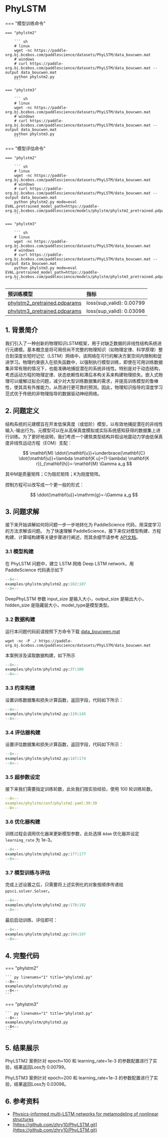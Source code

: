 # PhyLSTM

=== "模型训练命令"

    === "phylstm2"

        ``` sh
        # linux
        wget -nc https://paddle-org.bj.bcebos.com/paddlescience/datasets/PhyLSTM/data_boucwen.mat
        # windows
        # curl https://paddle-org.bj.bcebos.com/paddlescience/datasets/PhyLSTM/data_boucwen.mat --output data_boucwen.mat
        python phylstm2.py
        ```

    === "phylstm3"

        ``` sh
        # linux
        wget -nc https://paddle-org.bj.bcebos.com/paddlescience/datasets/PhyLSTM/data_boucwen.mat
        # windows
        # curl https://paddle-org.bj.bcebos.com/paddlescience/datasets/PhyLSTM/data_boucwen.mat --output data_boucwen.mat
        python phylstm3.py
        ```

=== "模型评估命令"

    === "phylstm2"

        ``` sh
        # linux
        wget -nc https://paddle-org.bj.bcebos.com/paddlescience/datasets/PhyLSTM/data_boucwen.mat
        # windows
        # curl https://paddle-org.bj.bcebos.com/paddlescience/datasets/PhyLSTM/data_boucwen.mat --output data_boucwen.mat
        python phylstm2.py mode=eval EVAL.pretrained_model_path=https://paddle-org.bj.bcebos.com/paddlescience/models/phylstm/phylstm2_pretrained.pdparams
        ```

    === "phylstm3"

        ``` sh
        # linux
        wget -nc https://paddle-org.bj.bcebos.com/paddlescience/datasets/PhyLSTM/data_boucwen.mat
        # windows
        # curl https://paddle-org.bj.bcebos.com/paddlescience/datasets/PhyLSTM/data_boucwen.mat --output data_boucwen.mat
        python phylstm3.py mode=eval EVAL.pretrained_model_path=https://paddle-org.bj.bcebos.com/paddlescience/models/phylstm/phylstm3_pretrained.pdparams
        ```

| 预训练模型  | 指标 |
|:--| :--|
| [phylstm2_pretrained.pdparams](https://paddle-org.bj.bcebos.com/paddlescience/models/phylstm/phylstm2_pretrained.pdparams) | loss(sup_valid): 0.00799 |
| [phylstm3_pretrained.pdparams](https://paddle-org.bj.bcebos.com/paddlescience/models/phylstm/phylstm3_pretrained.pdparams) | loss(sup_valid): 0.03098 |

## 1. 背景简介

我们引入了一种创新的物理知识LSTM框架，用于对缺乏数据的非线性结构系统进行元建模。基本概念是将可用但尚不完整的物理知识（如物理定律、科学原理）整合到深度长短时记忆（LSTM）网络中，该网络在可行的解决方案空间内限制和促进学习。物理约束嵌入在损失函数中，以强制执行模型训练，即使在可用训练数据集非常有限的情况下，也能准确地捕捉潜在的系统非线性。特别是对于动态结构，考虑运动方程的物理定律、状态依赖性和滞后本构关系来构建物理损失。嵌入式物理可以缓解过拟合问题，减少对大型训练数据集的需求，并提高训练模型的鲁棒性，使其具有外推能力，从而进行更可靠的预测。因此，物理知识指导的深度学习范式优于传统的非物理指导的数据驱动神经网络。

## 2. 问题定义

结构系统的元建模旨在开发低保真度（或低阶）模型，以有效地捕捉潜在的非线性输入-输出行为。元模型可以在从高保真度模拟或实际系统感知获得的数据集上进行训练。为了更好地说明，我们考虑一个建筑类型结构并假设地震动力学由低保真度非线性运动方程（EOM）支配：

$$
\mathbf{M} \ddot{\mathbf{u}}+\underbrace{\mathbf{C} \dot{\mathbf{u}}+\lambda \mathbf{K u}+(1-\lambda) \mathbf{K r}}_{\mathbf{h}}=-\mathbf{M} \Gamma a_g
$$

其中M是质量矩阵；C为阻尼矩阵；K为刚度矩阵。

控制方程可以改写成一个更一般的形式：

$$
\ddot{\mathbf{u}}+\mathrm{g}=-\Gamma a_g
$$

## 3. 问题求解

接下来开始讲解如何将问题一步一步地转化为 PaddleScience 代码，用深度学习的方法求解该问题。
为了快速理解 PaddleScience，接下来仅对模型构建、方程构建、计算域构建等关键步骤进行阐述，而其余细节请参考 [API文档](../api/arch.md)。

### 3.1 模型构建

在 PhyLSTM 问题中，建立 LSTM 网络 Deep LSTM network，用 PaddleScience 代码表示如下

``` py linenums="102"
--8<--
examples/phylstm/phylstm2.py:102:107
--8<--
```

DeepPhyLSTM 参数 input_size 是输入大小，output_size 是输出大小，hidden_size 是隐藏层大小，model_type是模型类型。

### 3.2 数据构建

运行本问题代码前请按照下方命令下载 [data_boucwen.mat](https://paddle-org.bj.bcebos.com/paddlescience/datasets/PhyLSTM/data_boucwen.mat)

``` shell
wget -nc -P ./ https://paddle-org.bj.bcebos.com/paddlescience/datasets/PhyLSTM/data_boucwen.mat
```

本案例涉及读取数据构建，如下所示

``` py linenums="37"
--8<--
examples/phylstm/phylstm2.py:37:100
--8<--
```

### 3.3 约束构建

设置训练数据集和损失计算函数，返回字段，代码如下所示：

``` py linenums="119"
--8<--
examples/phylstm/phylstm2.py:119:145
--8<--
```

### 3.4 评估器构建

设置评估数据集和损失计算函数，返回字段，代码如下所示：

``` py linenums="147"
--8<--
examples/phylstm/phylstm2.py:147:174
--8<--
```

### 3.5 超参数设定

接下来我们需要指定训练轮数，此处我们按实验经验，使用 100 轮训练轮数。

``` yaml linenums="39"
--8<--
examples/phylstm/conf/phylstm2.yaml:39:39
--8<--
```

### 3.6 优化器构建

训练过程会调用优化器来更新模型参数，此处选择 `Adam` 优化器并设定 `learning_rate` 为 1e-3。

``` py linenums="177"
--8<--
examples/phylstm/phylstm2.py:177:177
--8<--
```

### 3.7 模型训练与评估

完成上述设置之后，只需要将上述实例化的对象按顺序传递给 `ppsci.solver.Solver`。

``` py linenums="178"
--8<--
examples/phylstm/phylstm2.py:178:192
--8<--
```

最后启动训练、评估即可：

``` py linenums="194"
--8<--
examples/phylstm/phylstm2.py:194:197
--8<--
```

## 4. 完整代码

=== "phylstm2"

    ``` py linenums="1" title="phylstm2.py"
    --8<--
    examples/phylstm/phylstm2.py
    --8<--
    ```

=== "phylstm3"

    ``` py linenums="1" title="phylstm3.py"
    --8<--
    examples/phylstm/phylstm3.py
    --8<--
    ```

## 5. 结果展示

PhyLSTM2 案例针对 epoch=100 和 learning\_rate=1e-3 的参数配置进行了实验，结果返回Loss为 0.00799。

PhyLSTM3 案例针对 epoch=200 和 learning\_rate=1e-3 的参数配置进行了实验，结果返回Loss为 0.03098。

## 6. 参考资料

- [Physics-informed multi-LSTM networks for metamodeling of nonlinear structures](https://www.sciencedirect.com/science/article/abs/pii/S0045782520304114)
- [https://github.com/zhry10/PhyLSTM.git](https://github.com/zhry10/PhyLSTM.git)

